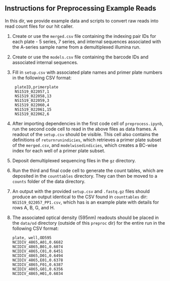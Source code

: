 ## Instructions for Preprocessing Example Reads

In this dir, we provide example data and scripts to convert raw reads into read count files for our hit caller.

1. Create or use the `merged.csv` file containing the indexing pair IDs for each plate - 5 series, 7 series, and internal sequences associated with the A-series sample name from a demultiplexed illumina run.

2. Create or use the `models.csv` file containing the barcode IDs and associated internal sequences.

3. Fill in `setup.csv` with associated plate names and primer plate numbers in the following CSV format:

        plateID,primerplate
        NS1519_022057,1
        NS1519_022058,13
        NS1519_022059,3
        NS1519_022060,4
        NS1519_022061,15
        NS1519_022062,6

4. After importing dependencies in the first code cell of `preprocess.ipynb`, run the second code cell to read in the above files as data frames. A readout of the `setup.csv` should be visible. This cell also contains the definitions of `returnrunindicies`, which retrieves a primer plate subset of the `merged.csv`, and `modelwisedindicies`, which creates a BC-wise index for each well of a primer plate subset.

5. Deposit demultiplexed sequencing files in the `gz` directory.

6. Run the third and final code cell to generate the count tables, which are deposited in the `counttables` directory. They can then be moved to a `counts` folder of the data directory.

7. An output with the provided `setup.csv` and `.fastq.gz` files should produce an output identical to the CSV found in `counttables` dir: `NS1519_022057_PP1.csv`, which has is an example plate with details for rows A, B, G, and H.

8.  The associated optical density (595nm) readouts should be placed in the `data/od` directory (outside of this `preproc` dir) for the entire run in the following CSV format:

        plate, well,OD595
        NCIDIV_4865,A01,0.6682
        NCIDIV_4865,B01,0.6074
        NCIDIV_4865,C01,0.6451
        NCIDIV_4865,D01,0.6494
        NCIDIV_4865,E01,0.6378
        NCIDIV_4865,F01,0.6387
        NCIDIV_4865,G01,0.6356
        NCIDIV_4865,H01,0.6034
